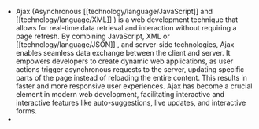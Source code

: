 - Ajax (Asynchronous [[technology/language/JavaScript]] and [[technology/language/XML]] ) is a web development technique that allows for real-time data retrieval and interaction without requiring a page refresh. By combining JavaScript, XML or [[technology/language/JSON]] , and server-side technologies, Ajax enables seamless data exchange between the client and server. It empowers developers to create dynamic web applications, as user actions trigger asynchronous requests to the server, updating specific parts of the page instead of reloading the entire content. This results in faster and more responsive user experiences. Ajax has become a crucial element in modern web development, facilitating interactive and interactive features like auto-suggestions, live updates, and interactive forms.
-